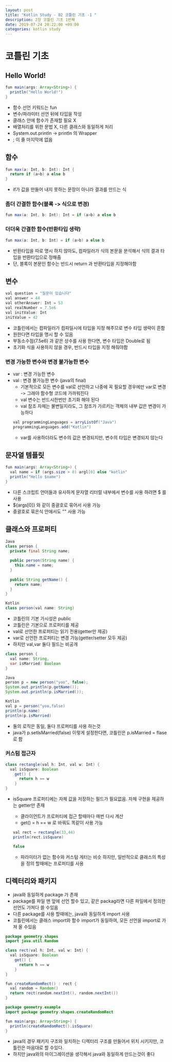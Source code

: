 ```yaml
---
layout: post
title: "Kotlin Study - 02 코틀린 기초 -1 "
description: 2장 코틀린 기초 1번째
date: 2019-07-24 20:22:00 +09:00
categories: kotlin study
---
```



# 코틀린 기초

## Hello World!
```java
fun main(args: Array<String>) {
  println("Hello World!")
}
```
* 함수 선언 키워드는 fun
* 변수/파라미터 선언 뒤에 타입을 작성
* 클래스 안에 함수가 존재할 필요 X
* 배열처리를 위한 문법 X, 다른 클래스와 동일하게 처리
* System.out.println -> println 의 Wrapper
* ; 이 줄 마지막에 없음

## 함수
```java
fun max(a: Int, b: Int): Int {
  return if (a>b) a else b
}
```
* if가 값을 만들어 내지 못하는 문장이 아니라 결과를 만드는 식

### 좀더 간결한 함수(블록 -> 식으로 변경)
```java
fun max(a: Int, b: Int): Int = if (a>b) a else b
```

### 더더욱 간결한 함수(반환타입 생략)
```java
fun max(a: Int, b: Int) = if (a>b) a else b
```
* 반환타입을 따로 명시 하지 않아도, 컴파일러가 식의 본문을 분석해서 식의 결과 타입을 반환타입으로 정해줌
* 단, 블록이 본문인 함수는 반드시 return 과 반환타입을 지정해야함

## 변수
```java
val question = "질문이 있습니다"
val answer = 44
val otherAnswer: Int = 53
val realNumber = 7.5e6
val initValue: Int
initValue = 42
```
* 코틀린에서는 컴파일러가 컴파일시에 타입을 지정 해주므로 변수 타입 생략이 흔함
* 원한다면 타입을 명시 할 수 있음
* 부동소수점(7.5e6) 과 같은 상수를 사용 한다면, 변수 타입은 Double로 됨
* 초기화 식을 사용하지 않을 경우, 반드시 타입을 지정 해줘야함

### 변경 가능한 변수와 변경 불가능한 변수
* var : 변경 가능한 변수
* val : 변경 불가능한 변수 (java의 final)
  - 기본적으로 모든 변수를 val로 선언하고 나중에 꼭 필요할 경우에만 var로 변경 -> 그래야 함수형 코드에 가까워진다
  - val 변수는 반드시한번만 초기화 해야 된다
  - val 참조 자체는 불변일지라도, 그 참조가 가르키는 객체의 내부 값은 변경이 가능하다
  ```java
  val programmingLanguages = arryListOf("Java")
  programmingLanguages.add("Kotlin")
  ```
  - var를 사용하더라도 변수의 값은 변경되지만, 변수의 타입은 변경되지 않는다
  
## 문자열 템플릿
```java
fun main(args: Array<String>) {
  val name = if (args.size > 0) argl[0] else "kotlin"
  println("Hello $name")
}
```
* 다른 스크립트 언어들과 유사하게 문자열 리터럴 내부에서 변수를 사용 하려면 $ 를 사용
* ${args[0]} 와 같이 중괄호로 묶어서 사용 가능
* 중괄호로 묶은식 안에서도 "" 사용 가능

## 클래스와 프로퍼티
```java
Java
class person {
  private final String name;
  
  public person(String name) {
    this.name = name;
  }
  
  public String getName() {
    return name;
  }
}

Kotlin
class person(val name: String)
```
* 코틀린의 기본 가시성은 public
* 코틀린은 기본으로 프로퍼티를 제공
* val로 선언한 프로퍼티는 읽기 전용(getter만 제공)
* var로 선언한 프로퍼티는 변경 가능(getter/setter 모두 제공)
* 하지만 val,var 둘다 필드는 비공개

```java
class person {
  val name: String,
  var isMarried: Boolean
}

Java
person p = new person("yoo", false);
System.out.println(p.getName());
System.out.println(p.isMarried());

Kotlin
val p = person("yoo,false)
println(p.name)
println(p.isMarried)
```
* 둘의 로직은 동일, 둘다 프로퍼티를 사용 하는것
* java가 p.setIsMarried(false) 이렇게 설정한다면, 코틀린은 p.isMarried = flase 로 함

### 커스텀 접근자
```java
class rectangle(val h: Int, val w: Int) {
  val isSquare: Boolean
    get() {
      return h == w
    }
}
```
* isSquare 프로퍼티에는 자체 값을 저장하는 필드가 필요없음. 자체 구현을 제공하는 getter만 존재
  - 클라이언트가 프로퍼티에 접근 할때마다 매번 다시 계산
  - get() = h == w 로 바꿔도 똑같이 사용 가능
  
  ```java
  val rect = rectangle(33,44)
  println(rect.isSquare) 

  false
  ```
  
  - 파라미터가 없는 함수와 커스텀 게터는 비슷 하지만, 일반적으로 클래스의 특성을 정의 할때에는 프로퍼티를 사용 

## 디렉터리와 패키지
* java와 동일하게 package 가 존재
* package를 파일 맨 앞에 선언 할수 있고, 같은 packag라면 다른 파일에서 정의한 선언도 가져다 쓸 수있음
* 다른 package를 사용 할때에는, java와 동일하게 import 사용
* 코틀린에서는 클래스 import와 함수 import가 동일하여, 모든 선언을 import로 가져 올 수있음

```java
package geometry.shapes
import java.util.Random

class rect(val h: Int, val w: Int) {
  val isSquare: Boolean
    get() {
      return h == w
    }
}

fun createRandomRect() : rect {
  val random = Random()
  return rect(random.nextInt(), random.nextInt())
}
```

```java
package geometry.example
import package geometry.shapes.createRandomRect

fun main(args: Array<String>) {
  println(createRandomRect().isSquare)
}
```

* java의 경우 패키지 구조와 일치하는 디렉터리 구조를 만들어서 위치 시키지만, 코틀린은 마음대로 할 수있다.
* 하지만 java와의 마이그레이션을 생각해서 java와 동일하게 만드는것이 좋다
